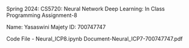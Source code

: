 Spring 2024: CS5720: Neural Network Deep Learning: In Class Programming Assignment-8

Name: Yasaswini Majety ID: 700747747

Code File - Neural_ICP8.ipynb Document-Neural_ICP7-700747747.pdf
